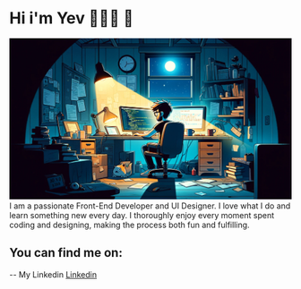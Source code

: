 # Hi i'm Yev 👨🏽‍💻 👋

<img src="https://raw.githubusercontent.com/EvegeniyNekrasov/EvegeniyNekrasov/master/programmer.jpg" alt="an image of the programmer working in the night">
I am a passionate Front-End Developer and UI Designer. I love what I do and learn something new every day. I thoroughly enjoy every moment spent coding and designing, making the process both fun and fulfilling.

## You can find me on:
-- My Linkedin <a href="https://www.linkedin.com/in/evegeniynekrasov">Linkedin</a>
